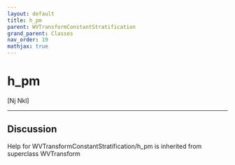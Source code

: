 ```yaml
---
layout: default
title: h_pm
parent: WVTransformConstantStratification
grand_parent: Classes
nav_order: 19
mathjax: true
---
```


#  h_pm

[Nj Nkl]


---

## Discussion

Help for WVTransformConstantStratification/h_pm is inherited from superclass WVTransform
